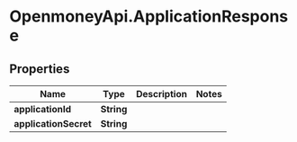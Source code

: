 # OpenmoneyApi.ApplicationResponse

## Properties
Name | Type | Description | Notes
------------ | ------------- | ------------- | -------------
**applicationId** | **String** |  | 
**applicationSecret** | **String** |  | 


